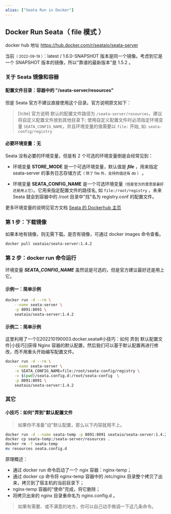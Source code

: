 ```yaml
---
alias: ["Seata Run in Docker"]
---
```


## Docker Run Seata（ file 模式 ）

docker hub 地址 https://hub.docker.com/r/seataio/seata-server

当前<small>（ 2022-09-19 ）</small>：latest / 1.6.0-SNAPSHOT 版本是同一个镜像。考虑到它是一个 SNAPSHOT 版本的镜像，所以"靠谱的最新版本"是 1.5.2 。

### 关于 Seata 镜像和容器

#### 配置文件目录：容器中的 "/seata-server/resources"

但是 Seata 官方不建议直接使用这个目录。官方说明原文如下：

> [!cite] 官方说明
> 默认的配置文件路径为 `/seata-server/resources`，建议将自定义配置文件放到其他目录下; 使用自定义配置文件时必须指定环境变量 `SEATA_CONFIG_NAME`，并且环境变量的值需要以 `file:` 开始, 如: `seata-config/registry`

#### 必要环境变量：无

Seata 没有必要的环境变量，但是有 2 个可选的环境变量倒是会经常见到：

- 环境变量 **STORE_MODE** 是一个可选环境变量，默认值是 _**file**_ ，用来指定 seata-server 的事务日志存储方式<small>（ 除了 file 外，支持的值还有 db ） </small>。

- 环境变量 **SEATA_CONFIG_NAME** 是一个可选环境变量<small>（但是官方的意思是最好还是用上它）</small>。它用来指定配置文件的路径名, 如 `file:/root/registry` ，未来 Seata 就会到容器中的 /root 目录中"找"名为 registry.conf 的配置文件。

更多环境变量的说明见官方文档 [Seata 的 Dockerhub 主页](https://hub.docker.com/r/seataio/seata-server)

### 第 1 步：下载镜像

如果本地有镜像，则无需下载。是否有镜像，可通过 docker images 命令查看。

```bash
docker pull seataio/seata-server:1.4.2
```

### 第 2 步：docker run 命令运行

环境变量 ***SEATA_CONFIG_NAME*** 虽然说是可选的，但是官方建议最好还是用上它。

#### 示例一：简单示例

```sh
docker run -d --rm \
    --name seata-server \
    -p 8091:8091 \
    seataio/seata-server:1.4.2
```

#### 示例二：简单示例

这里利用了一个[[202210190003.docker.seata#小技巧：如何 弄到 默认配置文件|小技巧]]获得 Nginx 容器的默认配置，然后我们可以基于默认配置再进行修改，而不用重头开始编写配置文件。

```bash
docker run -d --rm \
    --name seata-server \
    -e SEATA_CONFIG_NAME=file:/root/seata-config/registry \
    -v $(pwd)/seata.config.d:/root/seata-config  \
    -p 8091:8091 \
    seataio/seata-server:1.4.2
```


### 其它 

#### 小技巧：如何"弄到"默认配置文件

> 如果你不准备"动"默认配置，那么以下内容就用不上。

```sh
docker run -d --name seata-temp -p 8091:8091 seataio/seata-server:1.4.2
docker cp seata-temp:/seata-server/resources .
docker rm -f seata-temp
mv resources seata.config.d
```

原理概述：

- 通过 docker run 命令启动了一个 ngix 容器：nginx-temp；
- 通过 docker cp 命令将 nginx-temp 容器中的 /etc/nginx 目录整个拷贝了出来，拷贝到了宿主机的当前目录下；
- nginx-temp 容器的"使命"完成，将它删除；
- 将拷贝出来的 nginx 目录重命名为 nginx.config.d 。

> 如果有需要、或不满意的地方，你可以自己动手微调一下这几条命令。
